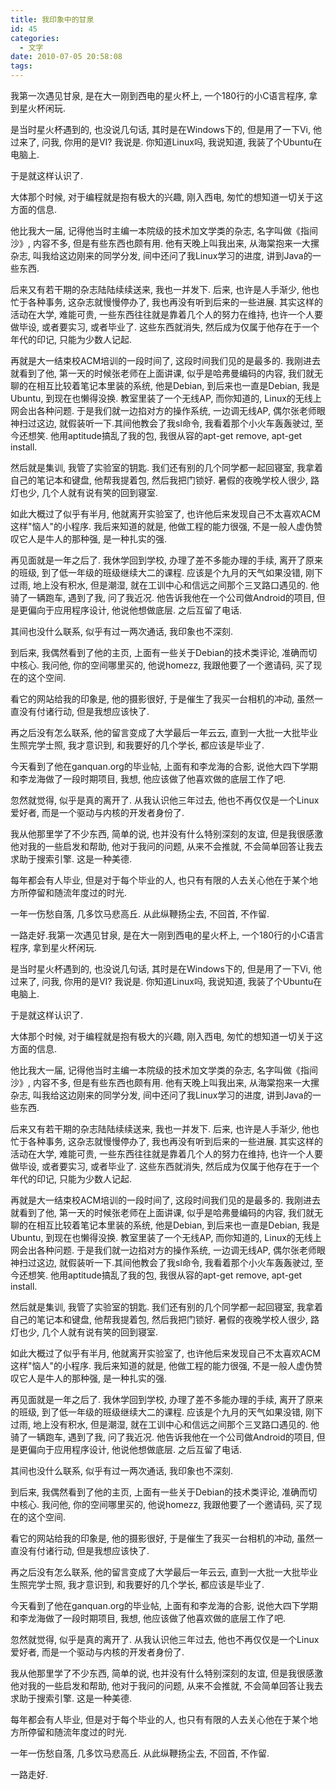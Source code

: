 ```yaml
---
title: 我印象中的甘泉
id: 45
categories:
  - 文字
date: 2010-07-05 20:58:08
tags:
---
```


<!--:zh-->我第一次遇见甘泉, 是在大一刚到西电的星火杯上, 一个180行的小C语言程序, 拿到星火杯闲玩.

是当时星火杯遇到的, 也没说几句话, 其时是在Windows下的, 但是用了一下Vi, 他过来了, 问我, 你用的是VI? 我说是. 你知道Linux吗, 我说知道, 我装了个Ubuntu在电脑上.

于是就这样认识了.

大体那个时候, 对于编程就是抱有极大的兴趣, 刚入西电, 匆忙的想知道一切关于这方面的信息.

他比我大一届, 记得他当时主编一本院级的技术加文学类的杂志, 名字叫做《指间沙》, 内容不多, 但是有些东西也颇有用. 他有天晚上叫我出来, 从海棠抱来一大摞杂志, 叫我给这边刚来的同学分发, 间中还问了我Linux学习的进度, 讲到Java的一些东西.

后来又有若干期的杂志陆陆续续送来, 我也一并发下. 后来, 也许是人手渐少, 他也忙于各种事务, 这杂志就慢慢停办了, 我也再没有听到后来的一些进展. 其实这样的活动在大学, 难能可贵, 一些东西往往就是靠着几个人的努力在维持, 也许一个人要做毕设, 或者要实习, 或者毕业了. 这些东西就消失, 然后成为仅属于他存在于一个年代的印记, 只能为少数人记起.

再就是大一结束校ACM培训的一段时间了, 这段时间我们见的是最多的. 我刚进去就看到了他, 第一天的时候张老师在上面讲课, 似乎是哈弗曼编码的内容, 我们就无聊的在相互比较着笔记本里装的系统, 他是Debian, 到后来也一直是Debian, 我是Ubuntu, 到现在也懒得没换. 教室里装了一个无线AP, 而你知道的, Linux的无线上网会出各种问题. 于是我们就一边掐对方的操作系统, 一边调无线AP, 偶尔张老师眼神扫过这边, 就假装听一下.其间他教会了我sl命令, 我看着那个小火车轰轰驶过, 至今还想笑. 他用aptitude搞乱了我的包, 我很从容的apt-get remove, apt-get install.

然后就是集训, 我管了实验室的钥匙. 我们还有别的几个同学都一起回寝室, 我拿着自己的笔记本和键盘, 他帮我提着包, 然后我把门锁好. 暑假的夜晚学校人很少, 路灯也少, 几个人就有说有笑的回到寝室.

如此大概过了似乎有半月, 他就离开实验室了, 也许他后来发现自己不太喜欢ACM这样"恼人"的小程序. 我后来知道的就是, 他做工程的能力很强, 不是一般人虚伪赞叹它人是牛人的那种强, 是一种扎实的强.

再见面就是一年之后了. 我休学回到学校, 办理了差不多能办理的手续, 离开了原来的班级, 到了低一年级的班级继续大二的课程. 应该是个九月的天气如果没错, 刚下过雨, 地上没有积水, 但是潮湿, 就在工训中心和信远之间那个三叉路口遇见的. 他骑了一辆跑车, 遇到了我, 问了我近况. 他告诉我他在一个公司做Android的项目, 但是更偏向于应用程序设计, 他说他想做底层. 之后互留了电话.

其间也没什么联系, 似乎有过一两次通话, 我印象也不深刻.

到后来, 我偶然看到了他的主页, 上面有一些关于Debian的技术类评论, 准确而切中核心. 我问他, 你的空间哪里买的, 他说homezz, 我跟他要了一个邀请码, 买了现在的这个空间.

看它的网站给我的印象是, 他的摄影很好, 于是催生了我买一台相机的冲动, 虽然一直没有付诸行动, 但是我想应该快了.

再之后没有怎么联系, 他的留言变成了大学最后一年云云, 直到一大批一大批毕业生照完学士照, 我才意识到, 和我要好的几个学长, 都应该是毕业了.

今天看到了他在ganquan.org的毕业帖, 上面有和李龙海的合影, 说他大四下学期和李龙海做了一段时期项目, 我想, 他应该做了他喜欢做的底层工作了吧.

忽然就觉得, 似乎是真的离开了. 从我认识他三年过去, 他也不再仅仅是一个Linux爱好者, 而是一个驱动与内核的开发者身份了.

我从他那里学了不少东西, 简单的说, 也并没有什么特别深刻的友谊, 但是我很感激他对我的一些启发和帮助, 他对于我问的问题, 从来不会推就, 不会简单回答让我去求助于搜索引擎. 这是一种美德.

每年都会有人毕业, 但是对于每个毕业的人, 也只有有限的人去关心他在于某个地方所停留和随流年度过的时光.

一年一伤愁自落, 几多饮马悲高丘. 从此纵鞭扬尘去, 不回首, 不作留.

一路走好.<!--:--><!--:en-->我第一次遇见甘泉, 是在大一刚到西电的星火杯上, 一个180行的小C语言程序, 拿到星火杯闲玩. 

是当时星火杯遇到的, 也没说几句话, 其时是在Windows下的, 但是用了一下Vi, 他过来了, 问我, 你用的是VI? 我说是. 你知道Linux吗, 我说知道, 我装了个Ubuntu在电脑上. 

于是就这样认识了.

大体那个时候, 对于编程就是抱有极大的兴趣, 刚入西电, 匆忙的想知道一切关于这方面的信息.

他比我大一届, 记得他当时主编一本院级的技术加文学类的杂志, 名字叫做《指间沙》, 内容不多, 但是有些东西也颇有用. 他有天晚上叫我出来, 从海棠抱来一大摞杂志, 叫我给这边刚来的同学分发, 间中还问了我Linux学习的进度, 讲到Java的一些东西. 

后来又有若干期的杂志陆陆续续送来, 我也一并发下. 后来, 也许是人手渐少, 他也忙于各种事务, 这杂志就慢慢停办了, 我也再没有听到后来的一些进展. 其实这样的活动在大学, 难能可贵, 一些东西往往就是靠着几个人的努力在维持, 也许一个人要做毕设, 或者要实习, 或者毕业了. 这些东西就消失, 然后成为仅属于他存在于一个年代的印记, 只能为少数人记起.

再就是大一结束校ACM培训的一段时间了, 这段时间我们见的是最多的. 我刚进去就看到了他, 第一天的时候张老师在上面讲课, 似乎是哈弗曼编码的内容, 我们就无聊的在相互比较着笔记本里装的系统, 他是Debian, 到后来也一直是Debian, 我是Ubuntu, 到现在也懒得没换. 教室里装了一个无线AP, 而你知道的, Linux的无线上网会出各种问题. 于是我们就一边掐对方的操作系统, 一边调无线AP, 偶尔张老师眼神扫过这边, 就假装听一下.其间他教会了我sl命令, 我看着那个小火车轰轰驶过, 至今还想笑. 他用aptitude搞乱了我的包, 我很从容的apt-get remove, apt-get install.

然后就是集训, 我管了实验室的钥匙. 我们还有别的几个同学都一起回寝室, 我拿着自己的笔记本和键盘, 他帮我提着包, 然后我把门锁好. 暑假的夜晚学校人很少, 路灯也少, 几个人就有说有笑的回到寝室.

如此大概过了似乎有半月, 他就离开实验室了, 也许他后来发现自己不太喜欢ACM这样"恼人"的小程序. 我后来知道的就是, 他做工程的能力很强, 不是一般人虚伪赞叹它人是牛人的那种强, 是一种扎实的强.

再见面就是一年之后了. 我休学回到学校, 办理了差不多能办理的手续, 离开了原来的班级, 到了低一年级的班级继续大二的课程. 应该是个九月的天气如果没错, 刚下过雨, 地上没有积水, 但是潮湿, 就在工训中心和信远之间那个三叉路口遇见的. 他骑了一辆跑车, 遇到了我, 问了我近况. 他告诉我他在一个公司做Android的项目, 但是更偏向于应用程序设计, 他说他想做底层. 之后互留了电话.

其间也没什么联系, 似乎有过一两次通话, 我印象也不深刻.

到后来, 我偶然看到了他的主页, 上面有一些关于Debian的技术类评论, 准确而切中核心. 我问他, 你的空间哪里买的, 他说homezz, 我跟他要了一个邀请码, 买了现在的这个空间.

看它的网站给我的印象是, 他的摄影很好, 于是催生了我买一台相机的冲动, 虽然一直没有付诸行动, 但是我想应该快了.

再之后没有怎么联系, 他的留言变成了大学最后一年云云, 直到一大批一大批毕业生照完学士照, 我才意识到, 和我要好的几个学长, 都应该是毕业了.

今天看到了他在ganquan.org的毕业帖, 上面有和李龙海的合影, 说他大四下学期和李龙海做了一段时期项目, 我想, 他应该做了他喜欢做的底层工作了吧.

忽然就觉得, 似乎是真的离开了. 从我认识他三年过去, 他也不再仅仅是一个Linux爱好者, 而是一个驱动与内核的开发者身份了.

我从他那里学了不少东西, 简单的说, 也并没有什么特别深刻的友谊, 但是我很感激他对我的一些启发和帮助, 他对于我问的问题, 从来不会推就, 不会简单回答让我去求助于搜索引擎. 这是一种美德.

每年都会有人毕业, 但是对于每个毕业的人, 也只有有限的人去关心他在于某个地方所停留和随流年度过的时光.

一年一伤愁自落, 几多饮马悲高丘. 从此纵鞭扬尘去, 不回首, 不作留.

一路走好.<!--:-->